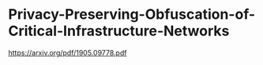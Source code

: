 # Privacy-Preserving-Obfuscation-of-Critical-Infrastructure-Networks
https://arxiv.org/pdf/1905.09778.pdf
